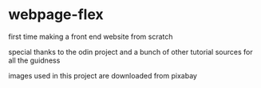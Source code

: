 # webpage-flex
<p>first time making a front end website from scratch </p>
<p>special thanks to the odin project and a bunch of other tutorial sources for all the guidness </p> 
images used in this project are downloaded from pixabay